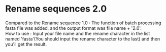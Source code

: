 # Rename sequences 2.0
Compared to the Rename sequence 1.0 : 
   The function of batch processing fasta file was added, and the output format was file name + '2.0'.  
How to use :
   Input your file name and the rename character in the list named 'fasta'(You should input the rename character to the last)
and then you'll get the result.
